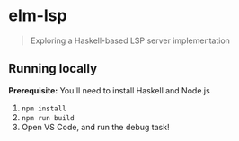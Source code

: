 # elm-lsp
> Exploring a Haskell-based LSP server implementation

## Running locally

__Prerequisite:__ You'll need to install Haskell and Node.js

1. `npm install`
1. `npm run build`
1. Open VS Code, and run the debug task!
